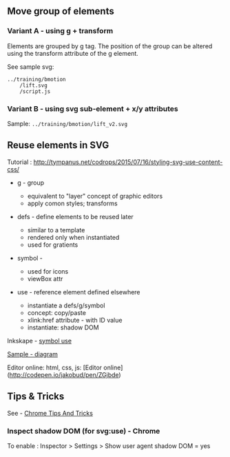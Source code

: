 

## Move group of elements

### Variant A - using g + transform

Elements are grouped by g tag. The position of the group can be altered using the transform attribute of the g element.

See sample svg:
``` 
../training/bmotion
 	/lift.svg
 	/script.js
```

### Variant B - using svg sub-element + x/y attributes

Sample: `../training/bmotion/lift_v2.svg`


## Reuse elements in SVG

Tutorial : http://tympanus.net/codrops/2015/07/16/styling-svg-use-content-css/

- g - group 
	- equivalent to "layer" concept of graphic editors
	- apply comon styles; transforms
- defs - define elements to be reused later
	- similar to a template
	- rendered only when instantiated
	- used for gratients
- symbol - 
	- used for icons
	- viewBox attr
	
- use - reference element defined elsewhere
	- instantiate a defs/g/symbol
	- concept: copy/paste
	- xlink:href attribute - with ID value
	- instantiate: shadow DOM


Inkskape - [symbol use](http://wiki.inkscape.org/wiki/index.php/SymbolsDialog)

[Sample - diagram](../svg/symbol_samples/diagram_symbol.svg)

Editor online: html, css, js: [Editor online] (http://codepen.io/jakobud/pen/ZGjbde)

## Tips & Tricks

See - [Chrome Tips And Tricks](https://developer.chrome.com/devtools/docs/tips-and-tricks#inspect-shadow-dom)

### Inspect shadow DOM  (for svg:use) - Chrome
To enable : Inspector > Settings > Show user agent shadow DOM = yes




